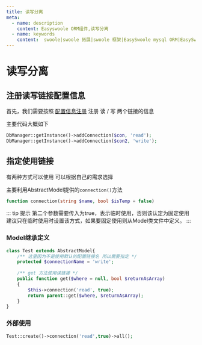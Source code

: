 ```yaml
---
title: 读写分离
meta:
  - name: description
    content: Easyswoole ORM组件,读写分离
  - name: keywords
    content:  swoole|swoole 拓展|swoole 框架|EasySwoole mysql ORM|EasySwoole ORM|Swoole mysqli协程客户端|swoole ORM|swoole 读写分离
---
```



# 读写分离


## 注册读写链接配置信息

首先，我们需要按照 [配置信息注册](./configuration_register) 注册 读 / 写 两个链接的信息

主要代码大概如下

```php
DbManager::getInstance()->addConnection($con, 'read');
DbManager::getInstance()->addConnection($con2, 'write');
```

## 指定使用链接

有两种方式可以使用 可以根据自己的需求选择

主要利用AbstractModel提供的`connection()`方法

```php
function connection(string $name, bool $isTemp = false)
```

::: tip  提示
第二个参数需要传入为true，表示临时使用，否则该认定为固定使用<br/> 建议只在临时使用时设置该方式，如果要固定使用则从Model类文件中定义。
:::

### Model继承定义

```php
class Test extends AbstractModel{
    /** 这里因为不是使用默认的配置链接名 所以需要指定 */
    protected $connectionName = 'write';
    
    /** get 方法使用读链接 */
    public function get($where = null, bool $returnAsArray)
    {
        $this->connection('read', true);
        return parent::get($where, $returnAsArray);
    } 
}
```

### 外部使用

```php
Test::create()->connection('read',true)->all();
```
